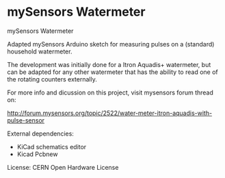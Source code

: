 # mySensors Watermeter
mySensors Watermeter

Adapted mySensors Arduino sketch for measuring pulses on a (standard) household watermeter.

The development was initially done for a Itron Aquadis+ watermeter, but can be adapted for any other watermeter that has the ability to read one of the rotating counters externally.

For more info and dicussion on this project, visit mysensors forum thread on:

http://forum.mysensors.org/topic/2522/water-meter-itron-aquadis-with-pulse-sensor

External dependencies:
- KiCad schematics editor 
- Kicad Pcbnew

License:
CERN Open Hardware License

